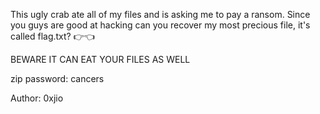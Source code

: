 This ugly crab ate all of my files and is asking me to pay a ransom. Since you guys are good at hacking can you recover my most precious file, it's called flag.txt? 👉👈

BEWARE IT CAN EAT YOUR FILES AS WELL

zip password: cancers

Author: 0xjio
